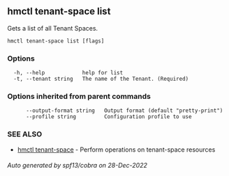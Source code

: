 ## hmctl tenant-space list

Gets a list of all Tenant Spaces.

```
hmctl tenant-space list [flags]
```

### Options

```
  -h, --help            help for list
  -t, --tenant string   The name of the Tenant. (Required)
```

### Options inherited from parent commands

```
      --output-format string   Output format (default "pretty-print")
      --profile string         Configuration profile to use
```

### SEE ALSO

* [hmctl tenant-space](hmctl_tenant-space.md)	 - Perform operations on tenant-space resources

###### Auto generated by spf13/cobra on 28-Dec-2022
